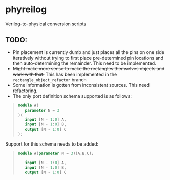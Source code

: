 # phyreilog
Verilog-to-physical conversion scripts

## TODO:
* Pin placement is currently dumb and just places all 
the pins on one side iteratively without trying to
first place pre-determined pin locations and then 
auto-determining the remainder. This need to be
implemented.
* ~~Might make more sense to make the rectangles 
themselves objects and work with that.~~ This has 
been implemented in the `rectangle_object_refactor`
branch
* Some information is gotten from inconsistent sources.
This need refactoring.
* The only port definition schema supported is as follows:
>```systemverilog
>module #(
>    parameter N = 3
>)(
>    input [N - 1:0] A,
>    input [N - 1:0] B,
>    output [N - 1:0] C
>);
>```
Support for this schema needs to be added:
>```systemverilog
>module #(parameter N = 3)(A,B,C);
>
>    input [N - 1:0] A,
>    input [N - 1:0] B,
>    output [N - 1:0] C  
>```
